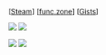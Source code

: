 [[Steam](http://steamcommunity.com/profiles/76561198058209703)] [[func.zone](https://func.zone)] [[Gists](https://gist.github.com/mechabubba)]

<img src="https://b.catgirlsare.sexy/9nYV.gif">    <img src="https://b.catgirlsare.sexy/9nYV.gif">

<img src="https://b.catgirlsare.sexy/9nYV.gif">    <img src="https://b.catgirlsare.sexy/9nYV.gif">




<!--
**mechabubba/mechabubba** is a ✨ _special_ ✨ repository because its `README.md` (this file) appears on your GitHub profile.

Here are some ideas to get you started:

- 🔭 I’m currently working on ...
- 🌱 I’m currently learning ...
- 👯 I’m looking to collaborate on ...
- 🤔 I’m looking for help with ...
- 💬 Ask me about ...
- 📫 How to reach me: ...
- 😄 Pronouns: ...
- ⚡ Fun fact: ...
-->
